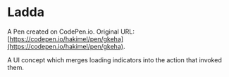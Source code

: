 # Ladda

A Pen created on CodePen.io. Original URL: [https://codepen.io/hakimel/pen/gkeha](https://codepen.io/hakimel/pen/gkeha).

A UI concept which merges loading indicators into the action that invoked them.

